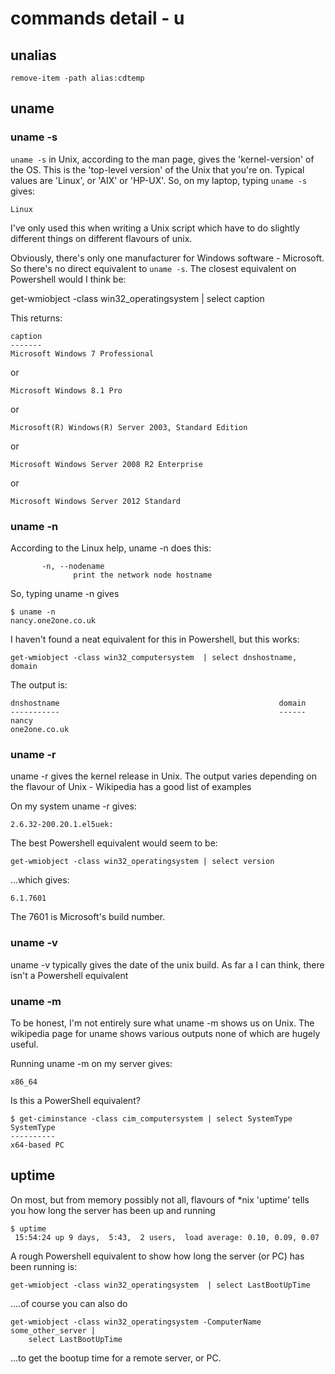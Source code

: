 # commands detail - u

## unalias

~~~~~~~~
remove-item -path alias:cdtemp
~~~~~~~~

## uname

### uname -s


`uname -s` in Unix, according to the man page, gives the 'kernel-version' of the OS. This is the 'top-level version' of the Unix that you're on. Typical values are 'Linux', or 'AIX' or 'HP-UX'. So, on my laptop, typing `uname -s` gives:

~~~~~~~~
Linux
~~~~~~~~

I've only used this when writing a Unix script which have to do slightly different things on different flavours of unix.

Obviously, there's only one manufacturer for Windows software - Microsoft. So there's no direct equivalent to `uname -s`. The closest equivalent on Powershell would I think be:

get-wmiobject -class win32_operatingsystem | select caption

This returns:

~~~~~~~~
caption
-------
Microsoft Windows 7 Professional
~~~~~~~~

or

~~~~~~~~
Microsoft Windows 8.1 Pro
~~~~~~~~

or

~~~~~~~~
Microsoft(R) Windows(R) Server 2003, Standard Edition
~~~~~~~~

or

~~~~~~~~
Microsoft Windows Server 2008 R2 Enterprise
~~~~~~~~

or

~~~~~~~~
Microsoft Windows Server 2012 Standard
~~~~~~~~

### uname -n

According to the Linux help, uname -n does this:

~~~~~~~~
       -n, --nodename
              print the network node hostname
~~~~~~~~
So, typing uname -n gives


~~~~~~~~
$ uname -n
nancy.one2one.co.uk
~~~~~~~~

I haven't found a neat equivalent for this in Powershell, but this works:

~~~~~~~~
get-wmiobject -class win32_computersystem  | select dnshostname, domain
~~~~~~~~

The output is:

~~~~~~~~
dnshostname                                                 domain
-----------                                                 ------
nancy                                                       one2one.co.uk
~~~~~~~~

### uname -r

uname -r gives the kernel release in Unix. The output varies depending on the flavour of Unix - Wikipedia has a good list of examples

On my system uname -r gives:

~~~~~~~~
2.6.32-200.20.1.el5uek:
~~~~~~~~

The best Powershell equivalent would seem to be:

~~~~~~~~
get-wmiobject -class win32_operatingsystem | select version
~~~~~~~~

...which gives:

~~~~~~~~
6.1.7601
~~~~~~~~

The 7601 is Microsoft's build number.

### uname -v

uname -v typically gives the date of the unix build. As far a I can think, there isn't a Powershell equivalent

### uname -m

To be honest, I'm not entirely sure what uname -m shows us on Unix. The wikipedia page for uname shows various outputs none of which are hugely useful.

Running uname -m on my server gives:

~~~~~~~~
x86_64
~~~~~~~~

Is this a PowerShell equivalent?

~~~~~~~~
$ get-ciminstance -class cim_computersystem | select SystemType
SystemType
----------
x64-based PC
~~~~~~~~


## uptime
On most, but from memory possibly not all, flavours of *nix 'uptime' tells you how long the server has been up and running

~~~~~~~~
$ uptime
 15:54:24 up 9 days,  5:43,  2 users,  load average: 0.10, 0.09, 0.07
~~~~~~~~

A rough Powershell equivalent to show how long the server (or PC) has been running is:

~~~~~~~~
get-wmiobject -class win32_operatingsystem  | select LastBootUpTime
~~~~~~~~

....of course you can also do

~~~~~~~~
get-wmiobject -class win32_operatingsystem -ComputerName some_other_server | 
    select LastBootUpTime
~~~~~~~~

...to get the bootup time for a remote server, or PC.
